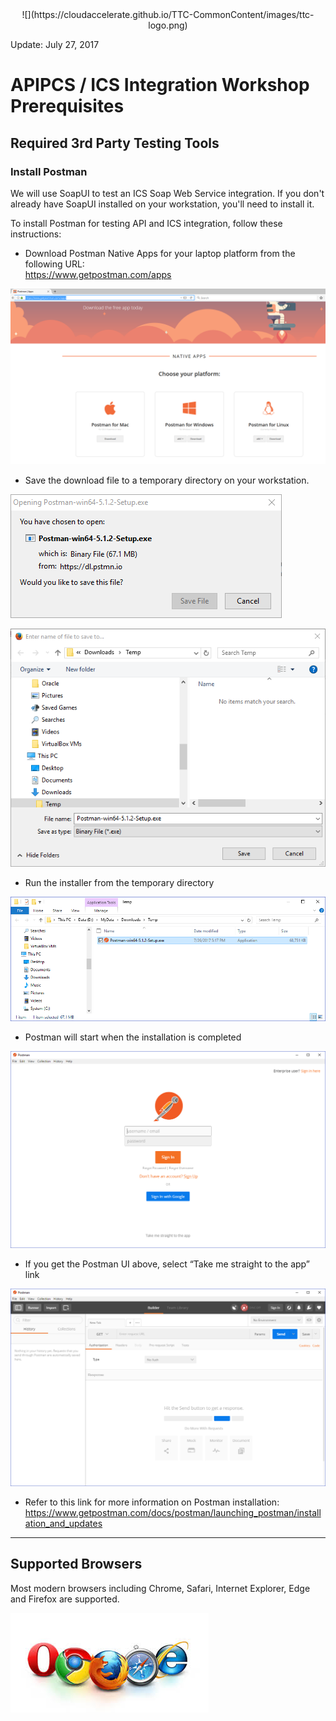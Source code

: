 <center>![](https://cloudaccelerate.github.io/TTC-CommonContent/images/ttc-logo.png)</center> 

Update: July 27, 2017

# APIPCS / ICS Integration Workshop Prerequisites

## Required 3rd Party Testing Tools

### Install Postman

We will use SoapUI to test an ICS Soap Web Service integration.
If you don't already have SoapUI installed on your workstation, you'll need to install it.

To install Postman for testing API and ICS integration, follow these instructions:

- Download Postman Native Apps for your laptop platform from the following URL:   
<https://www.getpostman.com/apps>

![](images/studentguide/image001.png)

- Save the download file to a temporary directory on your workstation.

![](images/studentguide/image002.png)

![](images/studentguide/image003.png)

- Run the installer from the temporary directory

![](images/studentguide/image004.png)

- Postman will start when the installation is completed

![](images/studentguide/image005.png)

- If you get the Postman UI above, select “Take me straight to the app” link

![](images/studentguide/image006.png)

- Refer to this link for more information on Postman installation: <https://www.getpostman.com/docs/postman/launching_postman/installation_and_updates> 

---

## Supported Browsers

Most modern browsers including Chrome, Safari, Internet Explorer, Edge and Firefox are supported.

![](images/browsers.jpeg)
